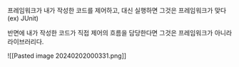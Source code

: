 프레임워크가 내가 작성한 코드를 제어하고, 대신 실행하면 그것은 프레임워크가 맞다 (ex) JUnit)

반면에 내가 작성한 코드가 직접 제어의 흐름을 담당한다면 그것은 프레임워크가 아니라 라이브러리다.

![[Pasted image 20240202000331.png]]
